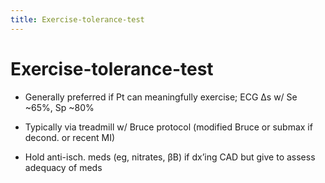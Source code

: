 ```yaml
---
title: Exercise-tolerance-test
---
```

# Exercise-tolerance-test

* Generally preferred if Pt can meaningfully exercise; ECG ∆s w/ Se ~65%, Sp ~80%

* Typically via treadmill w/ Bruce protocol (modified Bruce or submax if decond. or recent MI)

* Hold anti-isch. meds (eg, nitrates, βB) if dx’ing CAD but give to assess adequacy of meds
